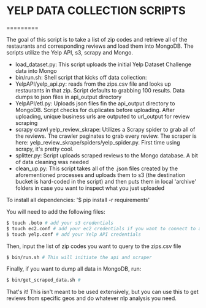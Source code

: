 # YELP DATA COLLECTION SCRIPTS
=========

The goal of this script is to take a list of zip codes and retrieve all of the
restaurants and corresponding reviews and load them into MongoDB. The scripts
utilize the Yelp API, s3, scrapy and Mongo.

* load_dataset.py: This script uploads the initial Yelp Dataset Challenge
data into Mongo
* bin/run.sh: Shell script that kicks off data collection:
 * YelpAPI/yelp_api.py: reads from the zips.csv file and looks up
 restaurants in that zip. Script defaults to grabbing 100 results. Data dumps
 to json files in api_output directory
 * YelpAPI/etl.py: Uploads json files fin the api_output directory to MongoDB.
 Script checks for duplicates before uploading. After uploading, unique
 business urls are outputed to url_output for review scraping
 * scrapy crawl yelp_review_skrape: Utilizes a Scrapy spider to grab all of the
 reviews. The crawler paginates to grab every review. The scraper is here:
 yelp_review_skrape/spiders/yelp_spider.py. First time using scrapy, it's pretty
 cool.
 * splitter.py: Script uploads scraped reviews to the Mongo database. A bit of
 data cleaning was needed
 * clean_up.py: This script takes all of the .json files created by the
 aforementioned processes and uploads them to s3 (the destination bucket is
   hard-coded in the script) and then puts them in local 'archive' folders in
   case you want to inspect what you just uploaded


To install all dependencies: '$ pip install -r requirements'

You will need to add the following files:
```bash
$ touch .boto # add your s3 credentials
$ touch ec2.conf # add your ec2 credentials if you want to connect to a remote db
$ touch yelp.conf # add your Yelp API credentials
```

Then, input the list of zip codes you want to query to the zips.csv file

```bash
$ bin/run.sh # This will initiate the api and scraper
```

Finally, if you want to dump all data in MongoDB,  run:
```bash
$ bin/get_scraped_data.sh #
```

That's it! This isn't meant to be used extensively, but you can use this to
get reviews from specific geos and do whatever nlp analysis you need.
